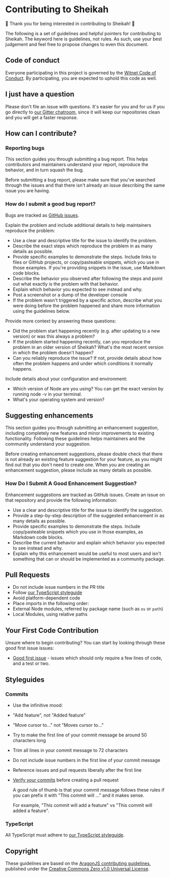 # Contributing to Sheikah

:tada: Thank you for being interested in contributing to Sheikah! :tada:

The following is a set of guidelines and helpful pointers for contributing to Sheikah.
The keyword here is guidelines, not rules. As such, use your best judgement and feel free to propose changes to even this document.

## Code of conduct

Everyone participating in this project is governed by the [Witnet Code of Conduct][code].
By participating, you are expected to uphold this code as well.

## I just have a question

Please don't file an issue with questions.
It's easier for you and for us if you go directly to [our Gitter chatroom][gitter], since it will keep our repositories clean and you will get a faster response.

## How can I contribute?

### Reporting bugs

This section guides you through submitting a bug report. This helps contributors and maintainers understand your report, reproduce the behavior, and in turn squash the bug.

Before submitting a bug report, please make sure that you've searched through the issues and that there isn't already an issue describing the same issue you are having.

### How do I submit a good bug report?

Bugs are tracked as [GitHub issues][issues].

Explain the problem and include additional details to help maintainers reproduce the problem:

* Use a clear and descriptive title for the issue to identify the problem.
* Describe the exact steps which reproduce the problem in as many details as possible.
* Provide specific examples to demonstrate the steps. Include links to files or GitHub projects, or copy/pasteable snippets, which you use in those examples. If you're providing snippets in the issue, use Markdown code blocks.
* Describe the behavior you observed after following the steps and point out what exactly is the problem with that behavior.
* Explain which behavior you expected to see instead and why.
* Post a screenshot or a dump of the developer console
* If the problem wasn't triggered by a specific action, describe what you were doing before the problem happened and share more information using the guidelines below.

Provide more context by answering these questions:

* Did the problem start happening recently (e.g. after updating to a new version) or was this always a problem?
* If the problem started happening recently, can you reproduce the problem in an older version of Sheikah? What's the most recent version in which the problem doesn't happen?
* Can you reliably reproduce the issue? If not, provide details about how often the problem happens and under which conditions it normally happens.

Include details about your configuration and environment:

* Which version of Node are you using? You can get the exact version by running node -v in your terminal.
* What's your operating system and version?

## Suggesting enhancements

This section guides you through submitting an enhancement suggestion, including completely new features and minor improvements to existing functionality.
Following these guidelines helps maintainers and the community understand your suggestion.

Before creating enhancement suggestions, please double check that there is not already an existing feature suggestion for your feature, as you might find out that you don't need to create one.
When you are creating an enhancement suggestion, please include as many details as possible.

### How Do I Submit A Good Enhancement Suggestion?

Enhancement suggestions are tracked as GitHub issues. Create an issue on that repository and provide the following information:

* Use a clear and descriptive title for the issue to identify the suggestion.
* Provide a step-by-step description of the suggested enhancement in as many details as possible.
* Provide specific examples to demonstrate the steps. Include copy/pasteable snippets which you use in those examples, as Markdown code blocks.
* Describe the current behavior and explain which behavior you expected to see instead and why.
* Explain why this enhancement would be useful to most users and isn't something that can or should be implemented as a community package.

## Pull Requests

* Do not include issue numbers in the PR title
* Follow [our TypeScript styleguide][styleguide]
* Avoid platform-dependent code
* Place imports in the following order:
*    External Node modules, referred by package name (such as `os` or `path`)
*    Local Modules, using relative paths

## Your First Code Contribution

Unsure where to begin contributing? You can start by looking through these good first issue issues:

* [Good first issue][first-issue] - issues which should only require a few lines of code, and a test or two.

## Styleguides

### Commits

* Use the infinitive mood:
*    "Add feature", not "Added feature"
*    "Move cursor to..." not "Moves cursor to..."
* Try to make the first line of your commit message be around 50 characters long
* Trim all lines in your commit message to 72 characters
* Do not include issue numbers in the first line of your commit message
* Reference issues and pull requests liberally after the first line
* [Verify your commits][signing-commits] before creating a pull request

    A good rule of thumb is that your commit message follows these rules if you can prefix it with "This commit will ..." and it makes sense.

    For example, "This commit will add a feature" vs "This commit will added a feature".

### TypeScript

All TypeScript must adhere to [our TypeScript styleguide][styleguide].

## Copyright
These guidelines are based on the [AragonJS contributing guidelines][aragonjs], published under the [Creative Commons Zero v1.0 Universal License][CC0].

[gitter]: https://gitter.im/witnet/sheikah
[issues]: https://github.com/witnet/sheikah/issues
[code]: https://github.com/witnet/sheikah/blob/master/docs/CODE_OF_CONDUCT.md
[signing-commits]: https://help.github.com/articles/signing-commits-with-gpg/
[styleguide]: https://github.com/witnet/sheikah/blob/master/docs/STYLEGUIDE.md
[first-issue]: https://github.com/witnet/sheikah/labels/good%20first%20issue
[aragonjs]: https://wiki.aragon.one/submodules/aragon.js/CONTRIBUTING/
[CC0]: https://github.com/aragon/aragon-wiki/blob/master/LICENSE
